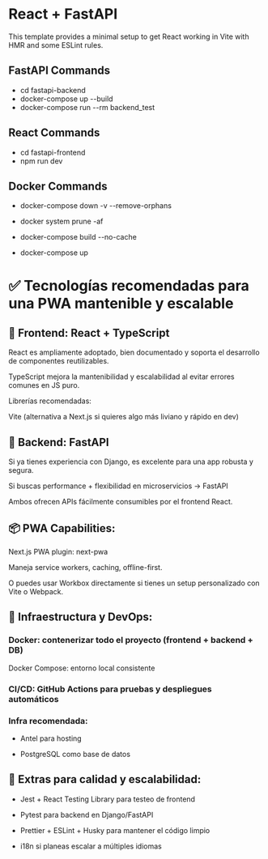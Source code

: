 # React + FastAPI

This template provides a minimal setup to get React working in Vite with HMR and some ESLint rules.

## FastAPI Commands

- cd fastapi-backend
- docker-compose up --build
- docker-compose run --rm backend_test

## React Commands

- cd fastapi-frontend
- npm run dev

## Docker Commands

- docker-compose down -v --remove-orphans
- docker system prune -af

- docker-compose build --no-cache
- docker-compose up

# ✅ Tecnologías recomendadas para una PWA mantenible y escalable
## 🧠 Frontend: React + TypeScript
React es ampliamente adoptado, bien documentado y soporta el desarrollo de componentes reutilizables.

TypeScript mejora la mantenibilidad y escalabilidad al evitar errores comunes en JS puro.

Librerías recomendadas:

Vite (alternativa a Next.js si quieres algo más liviano y rápido en dev)

## 🧱 Backend: FastAPI
Si ya tienes experiencia con Django, es excelente para una app robusta y segura.

Si buscas performance + flexibilidad en microservicios → FastAPI

Ambos ofrecen APIs fácilmente consumibles por el frontend React.

## 📦 PWA Capabilities:
Next.js PWA plugin: next-pwa

Maneja service workers, caching, offline-first.

O puedes usar Workbox directamente si tienes un setup personalizado con Vite o Webpack.

## 🐳 Infraestructura y DevOps:
### Docker: contenerizar todo el proyecto (frontend + backend + DB)

Docker Compose: entorno local consistente

###  CI/CD: GitHub Actions para pruebas y despliegues automáticos

###  Infra recomendada:

- Antel para hosting

- PostgreSQL como base de datos

##  📱 Extras para calidad y escalabilidad:
- Jest + React Testing Library para testeo de frontend

- Pytest para backend en Django/FastAPI

- Prettier + ESLint + Husky para mantener el código limpio

- i18n si planeas escalar a múltiples idiomas